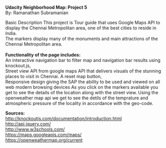 <strong>Udacity Neighborhood Map: Project 5</strong><br/>
By: Ramanathan Subramanian


Basic Description
This project is Tour guide that uses Google Maps API to display the Chennai Metropolitan area, one of the best cities to reside in India.<br/>
The markers display many of the monuments and main attractions of the Chennai Metropolitan area. <br/>
<br/>
<strong>Functionality of the page includes:</strong> <br/> 
	An interactive navigation bar to filter map and navigation bar results using knockout.js, <br/>
	Street view API from google maps API that delivers visuals of the stunning places to visit in Chennai.
	A reset map button, <br/>
	Responsive design giving the SAP the ability to be used and viewed on all web modern browsing devices
	As you click on the markers available you get to see the details of the location along with the street view.
	Using the openweather map api we get to see the detils of the temprature and atmospheric pressure of the locality in accordance with the geo-code.

<strong>Sources:</strong><br/>
http://knockoutjs.com/documentation/introduction.html<br/>
http://api.jquery.com/<br/>
http://www.w3schools.com/<br/>
https://maps.googleapis.com/maps/<br/>
https://openweathermap.org/current


